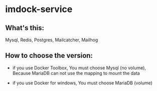 imdock-service
====================================================

## What's this:

Mysql, Redis, Postgres, Mailcatcher, Mailhog

## How to choose the version:
 
  * if you use Docker Toolbox, You must choose Mysql (no volume), Because MariaDB can not use the mapping to mount the data
    
  * if you use Docker for windows, You must choose MariaDB (volume)
